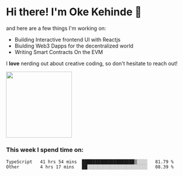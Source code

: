 # Hi there! I'm Oke Kehinde :cowboy_hat_face:

and here are a few things I'm working on:

- Building Interactive frontend UI with Reactjs
- Biulding Web3 Dapps for the decentralized world
- Writing Smart Contracts On the EVM

I **love** nerding out about creative coding, so don't hesitate to reach out!


<img height="180em" src="https://github-readme-stats.vercel.app/api?username=okeken&show_icons=true&hide_border=true&&count_private=true&include_all_commits=true" />

### This week I spend time on:

<!--START_SECTION:waka-->

```text
TypeScript   41 hrs 54 mins  ████████████████████▒░░░░   81.79 %
Other        4 hrs 17 mins   ██░░░░░░░░░░░░░░░░░░░░░░░   08.39 %
```

<!--END_SECTION:waka-->
